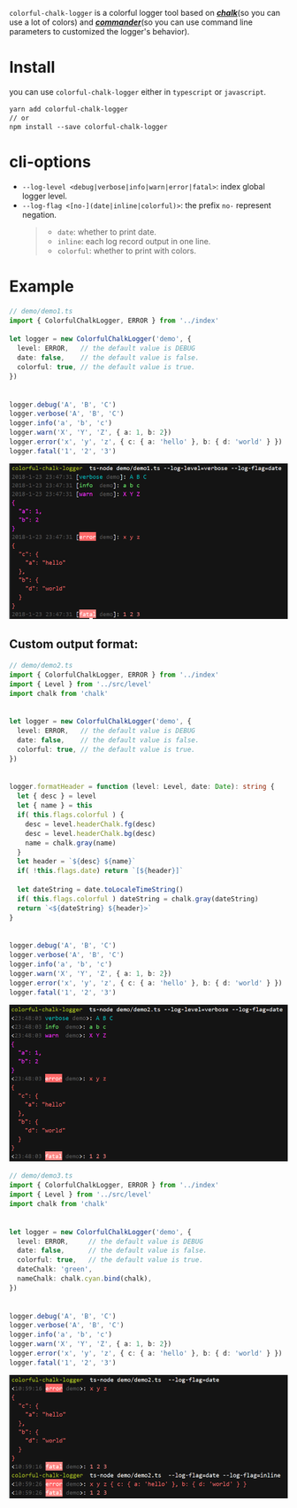 `colorful-chalk-logger` is a colorful logger tool based on ***[chalk](https://github.com/chalk/chalk)***(so you can use a lot of colors) and ***[commander](https://github.com/tj/commander.js)***(so you can use command line parameters to customized the logger's behavior).

# Install
you can use `colorful-chalk-logger` either in `typescript` or `javascript`.
```shell
yarn add colorful-chalk-logger
// or
npm install --save colorful-chalk-logger
```


# cli-options
* `--log-level <debug|verbose|info|warn|error|fatal>`: index global logger level.
* `--log-flag <[no-](date|inline|colorful)>`: the prefix `no-` represent negation.
  > - `date`: whether to print date.
  > - `inline`: each log record output in one line.
  > - `colorful`: whether to print with colors.


# Example
```typescript
// demo/demo1.ts
import { ColorfulChalkLogger, ERROR } from '../index'

let logger = new ColorfulChalkLogger('demo', {
  level: ERROR,   // the default value is DEBUG
  date: false,    // the default value is false.
  colorful: true, // the default value is true.
})


logger.debug('A', 'B', 'C')
logger.verbose('A', 'B', 'C')
logger.info('a', 'b', 'c')
logger.warn('X', 'Y', 'Z', { a: 1, b: 2})
logger.error('x', 'y', 'z', { c: { a: 'hello' }, b: { d: 'world' } })
logger.fatal('1', '2', '3')
```
***![demo1.1.png](https://raw.githubusercontent.com/LittleClown/colorful-chalk-logger/master/screenshots/demo1.1.png)***

## Custom output format:
```typescript
// demo/demo2.ts
import { ColorfulChalkLogger, ERROR } from '../index'
import { Level } from '../src/level'
import chalk from 'chalk'


let logger = new ColorfulChalkLogger('demo', {
  level: ERROR,   // the default value is DEBUG
  date: false,    // the default value is false.
  colorful: true, // the default value is true.
})


logger.formatHeader = function (level: Level, date: Date): string {
  let { desc } = level
  let { name } = this
  if( this.flags.colorful ) {
    desc = level.headerChalk.fg(desc)
    desc = level.headerChalk.bg(desc)
    name = chalk.gray(name)
  }
  let header = `${desc} ${name}`
  if( !this.flags.date) return `[${header}]`

  let dateString = date.toLocaleTimeString()
  if( this.flags.colorful ) dateString = chalk.gray(dateString)
  return `<${dateString} ${header}>`
}


logger.debug('A', 'B', 'C')
logger.verbose('A', 'B', 'C')
logger.info('a', 'b', 'c')
logger.warn('X', 'Y', 'Z', { a: 1, b: 2})
logger.error('x', 'y', 'z', { c: { a: 'hello' }, b: { d: 'world' } })
logger.fatal('1', '2', '3')
```
***![demo2.1.png](https://raw.githubusercontent.com/LittleClown/colorful-chalk-logger/master/screenshots/demo2.1.png)***

```typescript
// demo/demo3.ts
import { ColorfulChalkLogger, ERROR } from '../index'
import { Level } from '../src/level'
import chalk from 'chalk'


let logger = new ColorfulChalkLogger('demo', {
  level: ERROR,     // the default value is DEBUG
  date: false,      // the default value is false.
  colorful: true,   // the default value is true.
  dateChalk: 'green',
  nameChalk: chalk.cyan.bind(chalk),
})


logger.debug('A', 'B', 'C')
logger.verbose('A', 'B', 'C')
logger.info('a', 'b', 'c')
logger.warn('X', 'Y', 'Z', { a: 1, b: 2})
logger.error('x', 'y', 'z', { c: { a: 'hello' }, b: { d: 'world' } })
logger.fatal('1', '2', '3')
```
***![demo3.1.png](https://raw.githubusercontent.com/LittleClown/colorful-chalk-logger/master/screenshots/demo3.1.png)***
